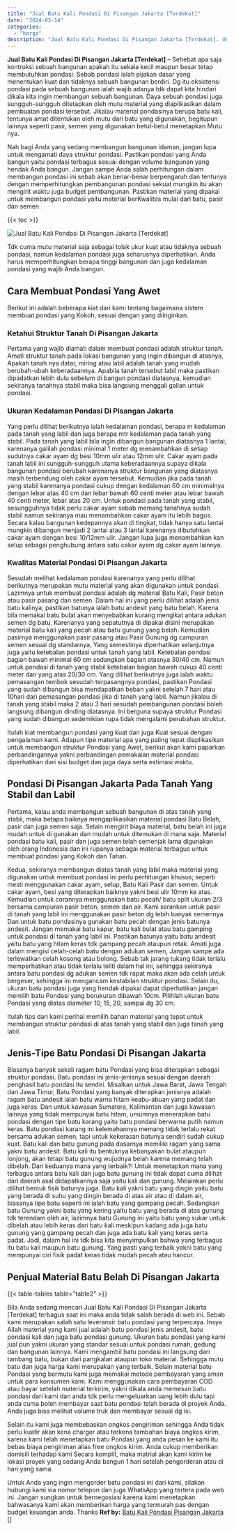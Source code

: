 ```yaml
---
title: "Jual Batu Kali Pondasi Di Pisangan Jakarta [Terdekat]"
date: "2024-03-14"
categories: 
  - "harga"
description: "Jual Batu Kali Pondasi Di Pisangan Jakarta [Terdekat]. Untuk Anda yang ingin mengorder batu pondasi ini dari kami, silakan hubungi kami via nomor telepon dan..."
---
```


**Jual Batu Kali Pondasi Di Pisangan Jakarta \[Terdekat\]** – Sehebat apa saja kontruksi sebuah bangunan apakah itu sekala kecil maupun besar tetap membutuhkan pondasi. Sebab pondasi ialah pijakan dasar yang menentukan kuat dan tidaknya sebuah bangunan berdiri. Dg itu eksistensi pondasi pada sebuah bangunan ialah wajib adanya tdk dapat kita hindari dikala kita ingin membangun sebuah bangunan. Daya sebuah pondasi juga sungguh-sungguh ditetapkan oleh mutu material yang diaplikasikan dalam pembuatan pondasi tersebut. Jikalau material pondasinya berupa batu kali, tentunya amat ditentukan oleh mutu dari batu yang digunakan, begitupun lainnya seperti pasir, semen yang digunakan betul-betul menetapkan Mutu nya.

Nah bagi Anda yang sedang membangun bangunan idaman, jangan lupa untuk mengamati daya struktur pondasi. Pastikan pondasi yang Anda bangun yaitu pondasi terbagus sesuai dengan volume bangunan yang hendak Anda bangun. Jangan sampe Anda salah perhitungan dalam membangun pondasi ini sebab akan benar-benar berpengaruh dan tentunya dengan memperhitungkan pembangunan pondasi sekuat mungkin itu akan mengirit waktu juga budget pembangunan. Pastikan material yang dipakai untuk membangun pondasi yaitu material berKwalitas mulai dari batu, pasir dan semen.

{{< toc >}}

![Jual Batu Kali Pondasi Di Pisangan Jakarta [Terdekat]](/images/jual-batu-kali-02.png)

Tdk cuma mutu material saja sebagai tolak ukur kuat atau tidaknya sebuah pondasi, namun kedalaman pondasi juga seharusnya diperhatikan. Anda harus memperhitungkan berapa tinggi bangunan dan juga kedalaman pondasi yang wajib Anda bangun.

## Cara Membuat Pondasi Yang Awet

Berikut ini adalah beberapa kiat dari kami tentang bagaimana sistem membuat pondasi yang Kokoh, sesuai dengan yang diinginkan.

### Ketahui Struktur Tanah Di Pisangan Jakarta

Pertama yang wajib diamati dalam membuat pondasi adalah struktur tanah. Amati struktur tanah pada lokasi bangunan yang ingin dibangun di atasnya, Apakah tanah nya datar, miring atau labil adalah tanah yang mudah berubah-ubah keberadaannya. Apabila tanah tersebut labil maka pastikan dipadatkan lebih dulu sebelum di bangun pondasi diatasnya, kemudian sekiranya tanahnya stabil maka bisa langsung menggali galian untuk pondasi.

### Ukuran Kedalaman Pondasi Di Pisangan Jakarta

Yang perlu dilihat berikutnya ialah kedalaman pondasi, berapa m kedalaman pada tanah yang labil dan juga berapa mtr kedalaman pada tanah yang stabil. Pada tanah yang labil bila ingin dibangun bangunan diatasnya 1 lantai, karenanya galilah pondasi minimal 1 meter dg menambahkan di setiap sudutnya cakar ayam dg besi 10mm ulir atau 12mm ulir. Cakar ayam pada tanah labil ini sungguh-sungguh utama keberadaannya supaya dikala bangunan pondasi berubah karenanya struktur bangunan yang diatasnya masih terbendung oleh cakar ayam tersebut. Kemudian jika pada tanah yang stabil karenanya pondasi cukup dengan kedalaman 60 cm minimalnya dengan lebar atas 40 cm dan lebar bawah 60 centi meter atau lebar bawah 40 centi meter, lebar atas 20 cm. Untuk pondasi pada tanah yang stabil, sesungguhnya tidak perlu cakar ayam sebab memang tanahnya sudah stabil namun sekiranya mau menambahkan cakar ayam itu lebih bagus. Secara kalau bangunan kedepannya akan di tingkat, tidak hanya satu lantai mungkin dibangun menjadi 2 lantai atau 3 lantai karenanya dibutuhkan cakar ayam dengan besi 10/12mm ulir. Jangan lupa juga menambahkan kan selup sebagai penghubung antara satu cakar ayam dg cakar ayam lainnya.

### Kwalitas Material Pondasi Di Pisangan Jakarta

Sesudah melihat kedalaman pondasi karenanya yang perlu dilihat berikutnya merupakan mutu material yang akan digunakan untuk pondasi. Lazimnya untuk membuat pondasi adalah dg material Batu Kali, Pasir beton atau pasir pasang dan semen. Dalam hal ini yang perlu dilihat adalah jenis batu kalinya, pastikan batunya ialah batu andesit yang batu belah. Karena bila memakai batu bulat akan menyebabkan kurang mengikat antara adukan semen dg batu. Karenanya yang sepatutnya di dipakai disini merupakan material batu kali yang pecah atau batu gunung yang belah. Kemudian pasirnya menggunakan pasir pasang atau Pasir Gunung dg campuran semen sesuai dg standarnya, Yang semestinya diperhatikan selanjutnya juga yaitu ketebalan pondasi untuk tanah yang labil. Ketebalan pondasi bagian bawah minimal 60 cm sedangkan bagian atasnya 30/40 cm. Namun untuk pondasi di tanah yang stabil ketebalan bagian bawah cukup 40 centi meter dan yang atas 20/30 cm. Yang dilihat berikutnya juga ialah waktu pemasangan tembok sesudah terpasangnya pondasi, pastikan Pondasi yang sudah dibangun bisa mendapatkan beban yakni setelah 7 hari atau 10hari dari pemasangan pondasi jika di tanah yang labil. Namun jikalau di tanah yang stabil maka 2 atau 3 hari sesudah pembangunan pondasi boleh langsung dibangun dinding diatasnya. Ini berguna supaya struktur Pondasi yang sudah dibangun sedemikian rupa tidak mengalami perubahan struktur.

Itulah kiat membangun pondasi yang kuat dan juga Kuat sesuai dengan pengalaman kami. Adapun tipe material apa yang paling tepat diaplikasikan untuk membangun struktur Pondasi yang Awet, berikut akan kami paparkan perbandingannya yakni perbandingan pemakaian material pondasi diperhatikan dari sisi budget dan juga daya serta estimasi waktu.

## Pondasi Di Pisangan Jakarta Pada Tanah Yang Stabil dan Labil

Pertama, kalau anda membangun sebuah bangunan di atas tanah yang stabil, maka betapa baiknya mengaplikasikan material pondasi Batu Belah, pasir dan juga semen saja. Selain mengirit biaya material, batu belah ini juga mudah untuk di gunakan dan mudah untuk ditemukan di mana saja. Material pondasi batu kali, pasir dan juga semen telah semenjak lama digunakan oleh orang Indonesia dan ini rupanya sebagai material terbagus untuk membuat pondasi yang Kokoh dan Tahan.

Kedua, sekiranya membangun diatas tanah yang labil maka material yang digunakan untuk membuat pondasi ini perlu perhitungan khusus; seperti mesti menggunakan cakar ayam, selup, Batu Kali Pasir dan semen. Untuk cakar ayam, besi yang diterapkan baiknya yakni besi ulir 10mm ke atas. Kemudian untuk corannya menggunakan batu pecah/ batu split ukuran 2/3 bersama campuran pasir beton, semen dan air. Kami sarankan untuk pasir di tanah yang labil ini menggunakan pasir beton dg lebih banyak semennya. Dan untuk batu pondasinya gunakan batu pecah dengan jenis batunya andesit. Jangan memakai batu kapur, batu kali bulat atau batu gamping untuk pondasi di tanah yang labil ini. Pastikan batunya yaitu batu andesit yaitu batu yang hitam keras tdk gampang pecah ataupun retak. Amati juga dalam mengisi celah-celah batu dengan adukan semen, Jangan sampe ada terlewatkan celah kosong atau bolong. Sebab tak jarang tukang tidak terlalu memperhatikan atau tidak terlalu teliti dalam hal ini, sehingga sekiranya antara batu pondasi dg adukan semen tdk rapat maka akan ada celah untuk bergeser, sehingga ini mengancam kestabilan struktur pondasi. Selain itu, ukuran batu pondasi juga yang hendak dipakai dapat diperhatikan jangan memilih batu Pondasi yang berukuran dibawah 10cm. Pilihlah ukuran batu Pondasi yang diatas diameter 10, 15, 20, sampai dg 30 cm.

Itulah tips dari kami perihal memilih bahan material yang tepat untuk membangun struktur pondasi di atas tanah yang stabil dan juga tanah yang labil.

## Jenis-Tipe Batu Pondasi Di Pisangan Jakarta

Biasanya banyak sekali ragam batu Pondasi yang bisa diterapkan sebagai struktur pondasi. Batu pondasi ini jenis-jenisnya sesuai dengan daerah penghasil batu pondasi itu sendiri. Misalkan untuk Jawa Barat, Jawa Tengah dan Jawa Timur, Batu Pondasi yang banyak diterapkan jenisnya adalah ragam batu andesit ialah batu warna hitam keabu-abuan yang padat dan juga keras. Dan untuk kawasan Sumatera, Kalimantan dan juga kawasan lainnya yang tidak mempunyai batu hitam, umumnya menerapkan batu pondasi dengan tipe batu karang yaitu batu pondasi berwarna putih namun keras. Batu pondasi karang ini kelemahannya memang tidak terlalu rekat bersama adukan semen, tapi untuk kekerasan batunya sendiri sudah cukup kuat. Batu kali dan batu gunung pada dasarnya memiliki ragam yang sama yakni batu andesit. Batu kali itu bentuknya kebanyakan bulat ataupun lonjong, akan tetapi batu gunung wujudnya belah karena memang telah dibelah. Dari keduanya mana yang terbaik?! Untuk menetapkan mana yang terbagus antara batu kali dan juga batu gunung ini tidak dapat cuma dilihat dari daerah asal didapatkannya saja yaitu kali dan gunung. Melainkan perlu dilihat bentuk fisik batunya juga. Batu kali yakni batu yang dingin yaitu batu yang berada di suhu yang dingin berada di atas air atau di dalam air, biasanya tipe batu seperti ini ialah batu yang gampang pecah. Sedangkan batu Gunung yakni batu yang kering yaitu batu yang berada di atas gunung tdk terendam oleh air, lazimnya batu Gunung ini yaitu batu yang sukar untuk dibelah atau lebih keras dari batu kali meskipun kadang ada juga batu gunung yang gampang pecah dan juga ada batu kali yang keras serta padat. Jadi, dalam hal ini tdk bisa kita menyimpulkan bahwa yang terbagus itu batu kali maupun batu gunung. Yang pasti yang terbaik yakni batu yang mempunyai ciri fisik padat keras tidak mudah pecah atau hancur.

## Penjual Material Batu Belah Di Pisangan Jakarta

{{< table-tables table="table2" >}}

Bila Anda sedang mencari Jual Batu Kali Pondasi Di Pisangan Jakarta \[Terdekat\] terbagus saat ini maka anda tidak salah berada di web ini. Sebab kami merupakan salah satu leveransir batu pondasi yang terpercaya. Insya Allah material yang kami jual adalah batu pondasi jenis andesit, batu pondasi kali dan juga batu pondasi gunung. Ukuran batu pondasi yang kami jual pun yakni ukuran yang standar sesuai untuk pondasi rumah, gedung dan bangunan lainnya. Kami mengambil batu pondasi ini langsung dari tambang batu, bukan dari pangkalan ataupun toko material. Sehingga mutu batu dan juga harga kami merupakan yang terbaik. Selain material batu Pondasi yang bermutu kami juga memakai metode pembayaran yang aman untuk para konsumen kami. Kami menggunakan cara pembayaran COD atau bayar setelah material terkirim, yakni dikala anda memesan batu pondasi dari kami dan anda tdk perlu mengeluarkan uang lebih dulu tapi anda cuma boleh membayar saat batu pondasi telah berada di proyek Anda. Anda juga bisa melihat volume truk dan membayar sesuai dg isi.

Selain itu kami juga membebaskan ongkos pengiriman sehingga Anda tidak perlu kuatir akan kena charger atau terkena tambahan biaya ongkos kirim, karena kami telah menetapkan batu Pondasi yang anda pesan ke kami itu bebas biaya pengiriman alias free ongkos kirim. Anda cukup memberikan domisili terhadap kami Secara komplit, maka matrial akan kami kirim ke lokasi proyek yang sedang Anda bangun 1 hari setelah pengorderan atau di hari yang sama.

Untuk Anda yang ingin mengorder batu pondasi ini dari kami, silakan hubungi kami via nomor telepon dan juga WhatsApp yang tertera pada web ini. Jangan sungkan untuk bernegosiasi karena kami menetapkan bahwasanya kami akan memberikan harga yang termurah pas dengan budget keuangan anda. Thanks
**Ref by:** [Batu Kali Pondasi Pisangan Jakarta []](https://id.wikipedia.org/wiki/Batu)
